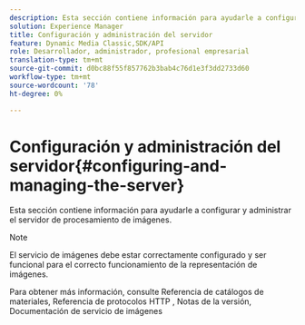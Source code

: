 ```yaml
---
description: Esta sección contiene información para ayudarle a configurar y administrar el servidor de procesamiento de imágenes.
solution: Experience Manager
title: Configuración y administración del servidor
feature: Dynamic Media Classic,SDK/API
role: Desarrollador, administrador, profesional empresarial
translation-type: tm+mt
source-git-commit: d0bc88f55f857762b3bab4c76d1e3f3dd2733d60
workflow-type: tm+mt
source-wordcount: '78'
ht-degree: 0%

---
```



# Configuración y administración del servidor{#configuring-and-managing-the-server}

Esta sección contiene información para ayudarle a configurar y administrar el servidor de procesamiento de imágenes.

>[!NOTE]
>
>El servicio de imágenes debe estar correctamente configurado y ser funcional para el correcto funcionamiento de la representación de imágenes.

Para obtener más información, consulte Referencia de catálogos de materiales, Referencia de protocolos HTTP , Notas de la versión, Documentación de servicio de imágenes

